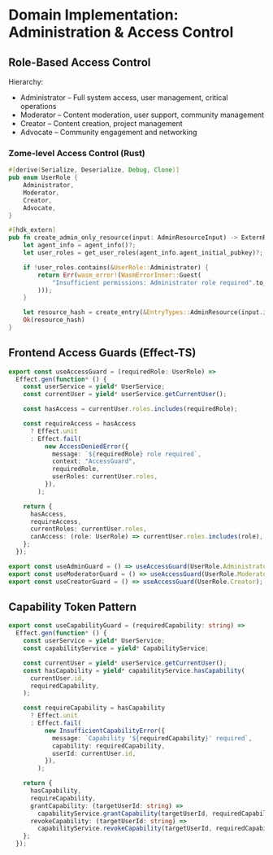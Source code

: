 # Domain Implementation: Administration & Access Control

## Role-Based Access Control

Hierarchy:

- Administrator – Full system access, user management, critical operations
- Moderator – Content moderation, user support, community management
- Creator – Content creation, project management
- Advocate – Community engagement and networking

### Zome-level Access Control (Rust)

```rust
#[derive(Serialize, Deserialize, Debug, Clone)]
pub enum UserRole {
    Administrator,
    Moderator,
    Creator,
    Advocate,
}

#[hdk_extern]
pub fn create_admin_only_resource(input: AdminResourceInput) -> ExternResult<ActionHash> {
    let agent_info = agent_info()?;
    let user_roles = get_user_roles(agent_info.agent_initial_pubkey)?;

    if !user_roles.contains(&UserRole::Administrator) {
        return Err(wasm_error!(WasmErrorInner::Guest(
            "Insufficient permissions: Administrator role required".to_string()
        )));
    }

    let resource_hash = create_entry(&EntryTypes::AdminResource(input.into()))?;
    Ok(resource_hash)
}
```

## Frontend Access Guards (Effect-TS)

```ts
export const useAccessGuard = (requiredRole: UserRole) =>
  Effect.gen(function* () {
    const userService = yield* UserService;
    const currentUser = yield* userService.getCurrentUser();

    const hasAccess = currentUser.roles.includes(requiredRole);

    const requireAccess = hasAccess
      ? Effect.unit
      : Effect.fail(
          new AccessDeniedError({
            message: `${requiredRole} role required`,
            context: "AccessGuard",
            requiredRole,
            userRoles: currentUser.roles,
          }),
        );

    return {
      hasAccess,
      requireAccess,
      currentRoles: currentUser.roles,
      canAccess: (role: UserRole) => currentUser.roles.includes(role),
    };
  });

export const useAdminGuard = () => useAccessGuard(UserRole.Administrator);
export const useModeratorGuard = () => useAccessGuard(UserRole.Moderator);
export const useCreatorGuard = () => useAccessGuard(UserRole.Creator);
```

## Capability Token Pattern

```ts
export const useCapabilityGuard = (requiredCapability: string) =>
  Effect.gen(function* () {
    const userService = yield* UserService;
    const capabilityService = yield* CapabilityService;

    const currentUser = yield* userService.getCurrentUser();
    const hasCapability = yield* capabilityService.hasCapability(
      currentUser.id,
      requiredCapability,
    );

    const requireCapability = hasCapability
      ? Effect.unit
      : Effect.fail(
          new InsufficientCapabilityError({
            message: `Capability '${requiredCapability}' required`,
            capability: requiredCapability,
            userId: currentUser.id,
          }),
        );

    return {
      hasCapability,
      requireCapability,
      grantCapability: (targetUserId: string) =>
        capabilityService.grantCapability(targetUserId, requiredCapability),
      revokeCapability: (targetUserId: string) =>
        capabilityService.revokeCapability(targetUserId, requiredCapability),
    };
  });
```
